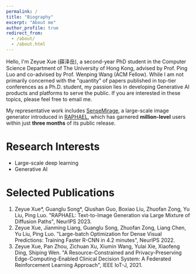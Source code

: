 ```yaml
---
permalink: /
title: "Biography"
excerpt: "About me"
author_profile: true
redirect_from: 
  - /about/
  - /about.html
---
```


Hello, I'm Zeyue Xue (薛泽岳), a second-year PhD student in the Computer Science Department of The University of Hong Kong, advised by Prof. Ping Luo and co-advised by Prof. Wenping Wang (ACM Fellow). While I am not primarily concerned with the "quantity" of papers published in top-tier conferences as a Ph.D. student, my passion lies in developing Generative AI products and platforms to serve the public. If you are interested in these topics, please feel free to email me.

My representative work includes [SenseMirage](https://miaohua.sensetime.com/zh-CN/picture-selection), a large-scale image generator introduced in [RAPHAEL](https://arxiv.org/abs/2305.18295), which has garnered **million-level** users within just **three months** of its public release.


Research Interests
======
  * Large-scale deep learning
  * Generative AI

**Selected Publications**
======
  1. Zeyue Xue\*, Guanglu Song\*, Qiushan Guo, Boxiao Liu, Zhuofan Zong, Yu Liu, Ping Luo. "RAPHAEL: Text-to-Image Generation via Large Mixture of Diffusion Paths", NeurIPS 2023.
  2. Zeyue Xue, Jianming Liang, Guanglu Song, Zhuofan Zong, Liang Chen, Yu Liu, Ping Luo. "Large-batch Optimization for Dense Visual Predictions: Training Faster R-CNN in 4.2 minutes", NeurIPS 2022.
  3. Zeyue Xue, Pan Zhou, Zichuan Xu, Xiumin Wang, Yulai Xie, Xiaofeng Ding, Shiping Wen. "A Resource-Constrained and Privacy-Preserving Edge-Computing-Enabled Clinical Decision System: A Federated Reinforcement Learning Approach", IEEE IoT-J, 2021.


